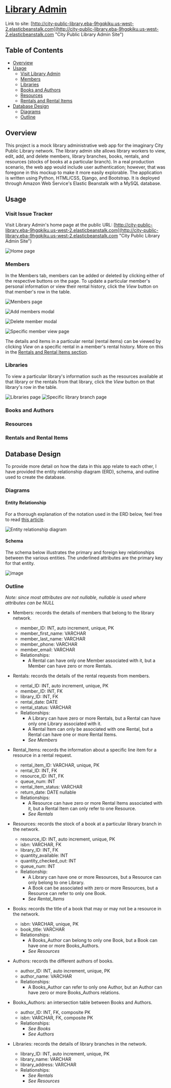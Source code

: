 # [Library Admin](http://city-public-library.eba-9hgqkiku.us-west-2.elasticbeanstalk.com "City Public Library Admin Site")
Link to site: [http://city-public-library.eba-9hgqkiku.us-west-2.elasticbeanstalk.com](http://city-public-library.eba-9hgqkiku.us-west-2.elasticbeanstalk.com "City Public Library Admin Site")

## Table of Contents
- [Overview](#overview "Overview")
- [Usage](#usage "Usage")
  - [Visit Library Admin](#visit "Library Admin")
  - [Members](#members "Members")
  - [Libraries](#libraries "Libraries")
  - [Books and Authors](#books "Books and Authors")
  - [Resources](#resources "Resources")
  - [Rentals and Rental Items](#rentals "Rentals and Rental Items")
- [Database Design](#database "Database Design")
  - [Diagrams](#diagrams "Diagrams")
  - [Outline](#outline "Outline")

## Overview <a name="overview"></a>
This project is a mock library administrative web app for the imaginary City Public Library network. The library admin site allows library workers to view, edit, add, and delete members, library branches, books, rentals, and resources (stocks of books at a particular branch). In a real production scenario, the web app would include user authentication; however, that was foregone in this mockup to make it more easily explorable. The application is written using Python, HTML/CSS, Django, and Bootstrap. It is deployed through Amazon Web Service's Elastic Beanstalk with a MySQL database.

## Usage <a name="usage"></a>

### Visit Issue Tracker <a name="visit"></a>
Visit Library Admin's home page at the public URL: [http://city-public-library.eba-9hgqkiku.us-west-2.elasticbeanstalk.com](http://city-public-library.eba-9hgqkiku.us-west-2.elasticbeanstalk.com "City Public Library Admin Site")

![Home page](https://github.com/realKP/library-admin/assets/76978772/2d0c94d5-06fb-4a40-bef3-5795e17b96bf)

### Members <a name="members"></a>
In the Members tab, members can be added or deleted by clicking either of the respective buttons on the page. To update a particular member's personal information or view their rental history, click the _View_ button on that member's row in the table.

![Members page](https://github.com/realKP/library-admin/assets/76978772/0b892a99-88cc-4593-9537-523b2d46f6a8)

![Add members modal](https://github.com/realKP/library-admin/assets/76978772/6d664805-12e8-4a2f-a1e0-58fbfbacd6df)

![Delete member modal](https://github.com/realKP/library-admin/assets/76978772/4f80e590-2291-4193-a16c-f8d6fc2b7aa5)

![Specific member view page](https://github.com/realKP/library-admin/assets/76978772/d689b8da-d9f2-45db-aa0f-ee7cd5e525f2)

The details and items in a particular rental (rental items) can be viewed by clicking _View_ on a specific rental in a member's rental history. More on this in the [Rentals and Rental Items section](#rentals "Rentals and Rental Items").

### Libraries <a name="libraries"></a>
To view a particular library's information such as the resources available at that library or the rentals from that library, click the _View_ button on that library's row in the table.

![Libraries page](https://github.com/realKP/library-admin/assets/76978772/bb2229bf-6156-4cfd-b0cc-2c6e7f97a2ea)
![Specific library branch page](https://github.com/realKP/library-admin/assets/76978772/d64c3cde-9a74-44f2-89d9-bd6ce46977da)



### Books and Authors <a name="books"></a>
### Resources <a name="resources"></a>
### Rentals and Rental Items <a name="rentals"></a>

## Database Design <a name="database"></a>
To provide more detail on how the data in this app relate to each other, I have provided the entity relationship diagram (ERD), schema, and outline used to create the database.

### Diagrams <a name="diagrams"></a>
#### Entity Relationship
For a thorough explanation of the notation used in the ERD below, feel free to read [this article](https://www.freecodecamp.org/news/crows-foot-notation-relationship-symbols-and-how-to-read-diagrams/ "Crow's Foot Notation").


![Entity relationship diagram](https://github.com/realKP/library-admin/assets/76978772/862ec2cb-d8dd-45dd-bad5-05eab60a2eab)

#### Schema
The schema below illustrates the primary and foreign key relationships between the various entities. The underlined attributes are the primary key for that entity.


![image](https://github.com/realKP/library-admin/assets/76978772/fa7ae6b8-fab2-4651-beef-4548766d682e)


### Outline <a name="outline"></a>
_Note: since most attributes are not nullable, nullable is used where attributes can be NULL_

- Members: records the details of members that belong to the library network.
  - member_ID: INT, auto increment, unique, PK
  - member_first_name: VARCHAR
  - member_last_name: VARCHAR
  - member_phone: VARCHAR
  - member_email: VARCHAR
  - Relationships:
    - A Rental can have only one Member associated with it, but a Member can have zero or more Rentals.

- Rentals: records the details of the rental requests from members.
  - rental_ID: INT, auto increment, unique, PK
  - member_ID: INT, FK
  - library_ID: INT, FK
  - rental_date: DATE
  - rental_status: VARCHAR
  - Relationships:
    - A Library can have zero or more Rentals, but a Rental can have only one Library associated with it.
    - A Rental Item can only be associated with one Rental, but a Rental can have one or more Rental Items.
    - _See Members_

- Rental_Items: records the information about a specific line item for a resource in a rental request.
  - rental_item_ID: VARCHAR, unique, PK
  - rental_ID: INT, FK
  - resource_ID: INT, FK
  - queue_num: INT
  - rental_item_status: VARCHAR
  - return_date: DATE nullable
  - Relationships:
    - A Resource can have zero or more Rental Items associated with it, but a Rental Item can only refer to one Resource.
    - _See Rentals_

- Resources: records the stock of a book at a particular library branch in the network.
  - resource_ID: INT, auto increment, unique, PK
  - isbn: VARCHAR, FK
  - library_ID: INT, FK
  - quantity_available: INT
  - quantity_checked_out: INT
  - queue_num: INT
  - Relationship: 
    - A Library can have one or more Resources, but a Resource can only belong to one Library.
    - A Book can be associated with zero or more Resources, but a Resource can refer to only one Book.
    - _See Rental_Items_

- Books: records the title of a book that may or may not be a resource in the network.
  - isbn: VARCHAR, unique, PK
  - book_title: VARCHAR
  - Relationships:
    - A Books_Author can belong to only one Book, but a Book can have one or more Books_Authors.
    - _See Resources_

- Authors: records the different authors of books.
  - author_ID: INT, auto increment, unique, PK
  - author_name: VARCHAR
  - Relationships:
    - A Books_Author can refer to only one Author, but an Author can have zero or more Books_Authors relations.

- Books_Authors: an intersection table between Books and Authors.
  - author_ID: INT, FK, composite PK
  - isbn: VARCHAR, FK, composite PK
  - Relationships:
    - _See Books_
    - _See Authors_

- Libraries: records the details of library branches in the network.
  - library_ID: INT, auto increment, unique, PK
  - library_name: VARCHAR
  - library_address: VARCHAR
  - Relationships:
    - _See Rentals_
    - _See Resources_

